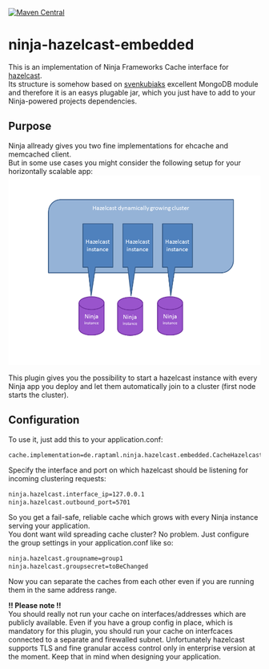[![Maven Central](https://maven-badges.herokuapp.com/maven-central/de.raptaml/ninja-hazelcast-embedded/badge.svg)](https://maven-badges.herokuapp.com/maven-central/de.raptaml/ninja-hazelcast-embedded)

# ninja-hazelcast-embedded

This is an implementation of Ninja Frameworks Cache interface for [hazelcast][2].  
Its structure is somehow based on [svenkubiaks][1] excellent MongoDB module and therefore it is an easys plugable jar, which you just have to add to your Ninja-powered projects dependencies.
## Purpose
Ninja allready gives you two fine implementations for ehcache and memcached client.  
But in some use cases you might consider the following setup for your horizontally scalable app:  
![alt tag](https://github.com/raptaml/ninja-hazelcast-embedded/blob/master/hazelcast.png)

This plugin gives you the possibility to start a hazelcast instance with every Ninja app you deploy and let them automatically join to a cluster (first node starts the cluster).
## Configuration
To use it, just add this to your application.conf:
```
cache.implementation=de.raptaml.ninja.hazelcast.embedded.CacheHazelcastImpl
```
Specify the interface and port on which hazelcast should be listening for incoming clustering requests:
```
ninja.hazelcast.interface_ip=127.0.0.1
ninja.hazelcast.outbound_port=5701
```
So you get a fail-safe, reliable cache which grows with every Ninja instance serving your application.  
You dont want wild spreading cache cluster? No problem. Just configure the group settings in your application.conf like so:  
```
ninja.hazelcast.groupname=group1
ninja.hazelcast.groupsecret=toBeChanged
```
Now you can separate the caches from each other even if you are running them in the same address range.  

**!! Please note !!**  
You should really not run your cache on interfaces/addresses which are publicly available. Even if you have a group config in place, which is mandatory for this plugin, you should run your cache on interfcaces connected to a separate and firewalled subnet.
Unfortunately hazelcast supports TLS and fine granular access control only in enterprise version at the moment.
Keep that in mind when designing your application.







[1]: https://github.com/svenkubiak/ninja-mongodb
[2]: http://www.hazelcast.org/
[3]: https://github.com/mongodb/morphia/wiki/GettingStarted

